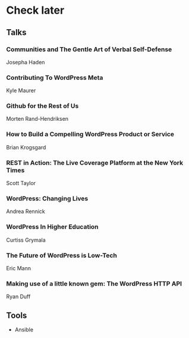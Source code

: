 # Check later

## Talks

### Communities and The Gentle Art of Verbal Self-Defense
Josepha Haden

### Contributing To WordPress Meta
Kyle Maurer

### Github for the Rest of Us
Morten Rand-Hendriksen

### How to Build a Compelling WordPress Product or Service
Brian Krogsgard

### REST in Action: The Live Coverage Platform at the New York Times
Scott Taylor

### WordPress: Changing Lives
Andrea Rennick

### WordPress In Higher Education
Curtiss Grymala

### The Future of WordPress is Low-Tech
Eric Mann

### Making use of a little known gem: The WordPress HTTP API
Ryan Duff

## Tools

* Ansible